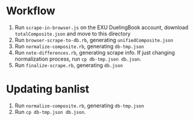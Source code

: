 # Workflow

 1. Run `scrape-in-browser.js` on the EXU DuelingBook account, download `totalComposite.json` and move to this directory
 2. Run `browser-scrape-to-db.rb`, generating `unifiedComposite.json`
 3. Run `normalize-composite.rb`, generating `db-tmp.json`
 4. Run `note-differences.rb`, generating scrape info. If just changing normalization process, run `cp db-tmp.json db.json`.
 5. Run `finalize-scrape.rb`, generating `db.json`

# Updating banlist
 1. Run `normalize-composite.rb`, generating `db-tmp.json`
 2. Run `cp db-tmp.json db.json`.
